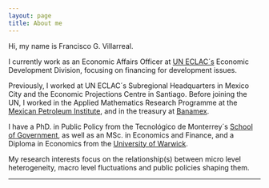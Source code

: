 ```yaml
---
layout: page
title: About me
---
```


Hi, my name is Francisco G. Villarreal.

I currently work as an Economic Affairs Officer at [UN ECLAC´s](https://www.cepal.org/en) Economic Development Division, focusing on financing for development issues.   

Previously, I worked at UN ECLAC´s Subregional Headquarters in Mexico City and the Economic Projections Centre in Santiago. Before joining the UN, I worked in the Applied Mathematics Research Programme at the [Mexican Petroleum Institute](https://www.gob.mx/imp), and in the treasury at [Banamex](https://www.banamex.com/).

I have a PhD. in Public Policy from the Tecnológico de Monterrey´s [School of Government](https://escueladegobierno.itesm.mx/), as well as an MSc. in Economics and Finance, and a Diploma in Economics from the [University of Warwick](https://warwick.ac.uk/).

My research interests focus on the relationship(s) between micro level heterogeneity, macro level fluctuations and public policies shaping them.

---